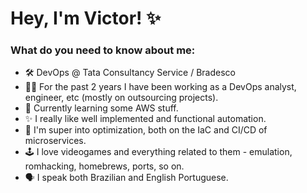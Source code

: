 # Hey, I'm Victor! ✨

### What do you need to know about me:

- 🛠️ DevOps @ Tata Consultancy Service / Bradesco
- 👨‍💻 For the past 2 years I have been working as a DevOps analyst, engineer, etc (mostly on outsourcing projects).
- 📘 Currently learning some AWS stuff.
- ✨ I really like well implemented and functional automation. 
- 👀 I'm super into optimization, both on the IaC and CI/CD of microservices.
- 🕹️ I love videogames and everything related to them - emulation, romhacking, homebrews, ports, so on.
- 🗣️ I speak both Brazilian and  English Portuguese.
